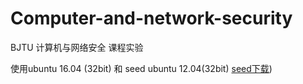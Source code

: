 # Computer-and-network-security
BJTU 计算机与网络安全 课程实验

使用ubuntu 16.04 (32bit) 和 seed ubuntu 12.04(32bit) [seed下载](https://seedsecuritylabs.org/lab_env.html))
